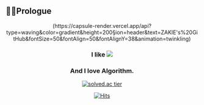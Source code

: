 ## 🧙‍♂️Prologue
<div align="center">
(https://capsule-render.vercel.app/api?type=waving&color=gradient&height=200&section=header&text=ZAKIE's%20GitHub&fontSize=50&fontAlign=50&fontAlignY=38&animation=twinkling)


### I like <img src="https://img.shields.io/badge/C-9999FF?style=flat-square&logo=C&logoColor=white"/></span>

### And I love Algorithm.


[![solved.ac tier](http://mazassumnida.wtf/api/v2/generate_badge?boj=kcj1607)](https://solved.ac/kcj1607)


[![Hits](https://hits.seeyoufarm.com/api/count/incr/badge.svg?url=https%3A%2F%2Fgithub.com%2Fzzaekkii&count_bg=%2304237B&title_bg=%234C4C4C&icon=rust.svg&icon_color=%23A8D2FA&title=HITS&edge_flat=false)](https://hits.seeyoufarm.com)
</div>
